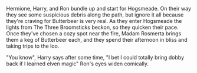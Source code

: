 Hermione, Harry, and Ron bundle up and start for Hogsmeade.
On their way they see some suspicious debris along the path,
but ignore it all because they're craving for Butterbeer is very real.
As they enter Hogsmeade the lights from The Three Broomsticks beckon, so they quicken their pace.
Once they've chosen a cozy spot near the fire, Madam Rosmerta brings them a keg of Butterbeer each, 
and they spend their afternoon in bliss and taking trips to the loo.

"You know", Harry says after some time, "I bet I could totally bring dobby back if I learned elven magic"
Ron's eyes widen comically.